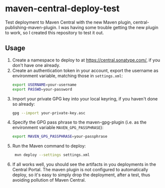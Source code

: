 # maven-central-deploy-test
Test deployment to Maven Central with the new Maven plugin, central-publishing-maven-plugin.
I was having some trouble getting the new plugin to work, so I created this repository to test it out.

## Usage
1. Create a namespace to deploy to at https://central.sonatype.com/, if you don't have one already.
2. Create an authentication token in your account, export the username as environment variable, matching those in `settings.xml`:
   ```bash
   export USERNAME=your-username
   export PASSWD=your-password
   ```
3. Import your private GPG key into your local keyring, if you haven't done so already:
   ```bash
   gpg --import your-private-key.asc
   ```
4. Specify the GPG pass phrase to the maven-gpg-plugin (i.e. as the environment variable `MAVEN_GPG_PASSPHRASE`):
   ```bash
   export MAVEN_GPG_PASSPHRASE=your-passphrase
   ```
5. Run the Maven command to deploy:
   ```bash
    mvn deploy --settings settings.xml
    ```
6. If all works well, you should see the artifacts in you deployments in the Central Portal. The maven plugin is not configured to automatically deploy, so it's easy to simply drop the deployment, after a test, thus avoiding pollution of Maven Central.


